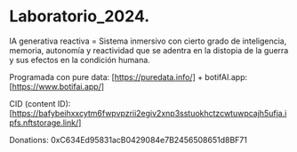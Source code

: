 # Laboratorio_2024.

IA generativa reactiva = Sistema inmersivo con cierto grado de inteligencia, memoria, autonomía y reactividad que se adentra en la distopia de la guerra y sus efectos en la condición humana.

Programada con pure data: [https://puredata.info/]
+
botifAI.app: [https://www.botifai.app/]

CID (content ID): [https://bafybeihxxcytm6fwpvpzrii2egiv2xnp3sstuokhctzcwtuwpcajh5ufja.ipfs.nftstorage.link/]

Donations: 0xC634Ed95831acB0429084e7B2456508651d8BF71

